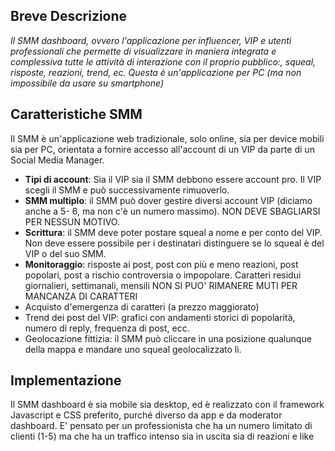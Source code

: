 ## Breve Descrizione
*Il SMM dashboard, ovvero l'applicazione per influencer, VIP e
utenti professionali che permette di visualizzare in maniera
integrata e complessiva tutte le attività di interazione con il proprio
pubblico:, squeal, risposte, reazioni, trend, ec. Questa è
un'applicazione per PC (ma non impossibile da usare su
smartphone)*
  
## Caratteristiche SMM  
Il SMM è un'applicazione web tradizionale, solo online, sia per device mobili sia
per PC, orientata a fornire accesso all'account di un VIP da parte di un Social
Media Manager.  
- __Tipi di account__: Sia il VIP sia il SMM debbono essere account pro. Il VIP scegli il
SMM e può successivamente rimuoverlo.
- __SMM multiplo__: il SMM può dover gestire diversi account VIP (diciamo anche a 5-
6, ma non c'è un numero massimo).
NON DEVE SBAGLIARSI PER NESSUN MOTIVO.
- __Scrittura__: il SMM deve poter postare squeal a nome e per conto del VIP. Non deve
essere possibile per i destinatari distinguere se lo squeal è del VIP o del suo SMM.
-  __Monitoraggio__: risposte ai post, post con più e meno reazioni, post popolari, post
a rischio controversia o impopolare. Caratteri residui giornalieri, settimanali,
mensili
NON SI PUO' RIMANERE MUTI PER MANCANZA DI CARATTERI
- Acquisto d'emergenza di caratteri (a prezzo maggiorato)
- Trend dei post del VIP: grafici con andamenti storici di popolarità, numero di
reply, frequenza di post, ecc.
- Geolocazione fittizia: il SMM può cliccare in una posizione qualunque della
mappa e mandare uno squeal geolocalizzato lì.
  
## Implementazione
Il SMM dashboard è sia mobile sia desktop, ed è realizzato con il
framework Javascript e CSS preferito, purché diverso da app e da
moderator dashboard. E' pensato per un professionista che ha un
numero limitato di clienti (1-5) ma che ha un traffico intenso sia in
uscita sia di reazioni e like
